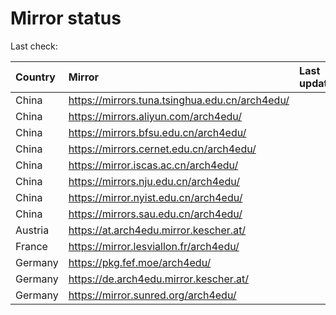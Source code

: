<script src="./time.js"></script>
# Mirror status
Last check: <script type="text/javascript">localize(1733502492.048325);</script>

|Country|Mirror|Last update|
|:------|:-----|:----------|
|China|https://mirrors.tuna.tsinghua.edu.cn/arch4edu/|<script type="text/javascript">localize(1733467600);</script>|
|China|https://mirrors.aliyun.com/arch4edu/|<script type="text/javascript">localize(1733467600);</script>|
|China|https://mirrors.bfsu.edu.cn/arch4edu/|<script type="text/javascript">localize(1733424337);</script>|
|China|https://mirrors.cernet.edu.cn/arch4edu/|<script type="text/javascript">localize(1733467600);</script>|
|China|https://mirror.iscas.ac.cn/arch4edu/|<script type="text/javascript">localize(1733467600);</script>|
|China|https://mirrors.nju.edu.cn/arch4edu/|<script type="text/javascript">localize(1733294747);</script>|
|China|https://mirror.nyist.edu.cn/arch4edu/|<script type="text/javascript">localize(1733467600);</script>|
|China|https://mirrors.sau.edu.cn/arch4edu/|<script type="text/javascript">localize(1731653531);</script>|
|Austria|https://at.arch4edu.mirror.kescher.at/|<script type="text/javascript">localize(1733467600);</script>|
|France|https://mirror.lesviallon.fr/arch4edu/|<script type="text/javascript">localize(1733467600);</script>|
|Germany|https://pkg.fef.moe/arch4edu/|<script type="text/javascript">localize(1733467600);</script>|
|Germany|https://de.arch4edu.mirror.kescher.at/|<script type="text/javascript">localize(1733467600);</script>|
|Germany|https://mirror.sunred.org/arch4edu/|<script type="text/javascript">localize(1733467600);</script>|

<script src="./tablefilter/tablefilter.js"></script>
<script src="./table.js"></script>